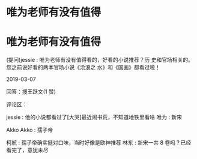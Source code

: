 # 唯为老师有没有值得

# 唯为老师有没有值得

(提问)jessie : 唯为老师有没有值得看的，好看的小说推荐？历 史和官场相关的。您之前说好看的两本官场小说《沧浪之 水》和《国画》都看过啦！

2019-03-07

回答：搜王跃文(1 赞)

评论区：

jessie : 他的小说都看过了[大哭]最近闹书荒，不知道地铁里看啥 唯为 : 新宋

Akko Akko : 孺子帝

柯航 : 孺子帝确实挺对口味，当时好像是欧神推荐 林东 : 新宋一共 8 卷吗？已经看完了，意犹未尽